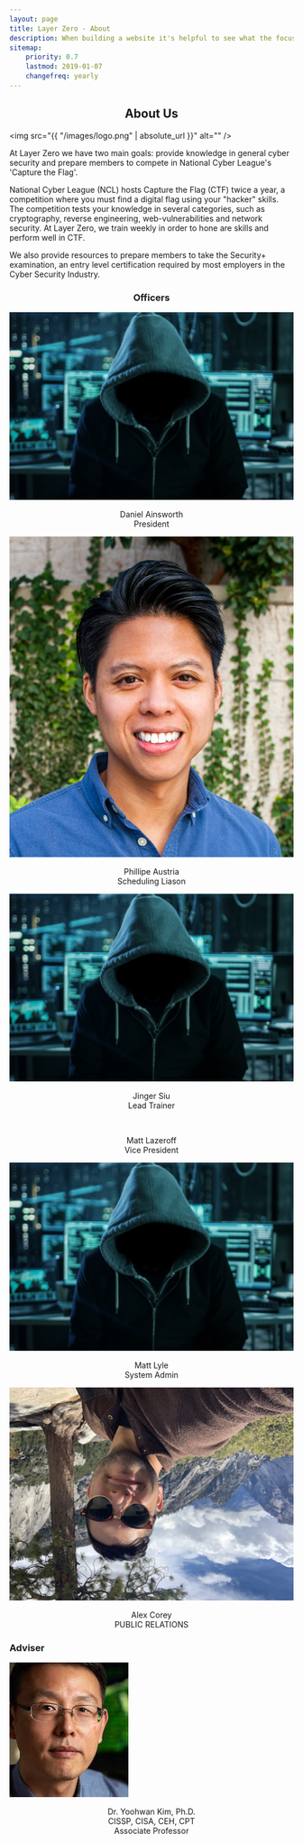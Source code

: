 ```yaml
---
layout: page
title: Layer Zero - About 
description: When building a website it's helpful to see what the focus of your site is. This page is an example of how to show a website's focus.
sitemap:
    priority: 0.7
    lastmod: 2019-01-07
    changefreq: yearly
---
```

## About Us

<span class="image left"><img src="{{ "/images/logo.png" | absolute_url }}" alt="" /></span>

At Layer Zero we have two main goals: provide knowledge in general cyber security and prepare members to compete in National Cyber League's 'Capture the Flag'.

National Cyber League (NCL) hosts Capture the Flag (CTF) twice a year, a competition where you must find a digital flag using your "hacker" skills. The competition tests your knowledge in several categories, such as cryptography, reverse engineering, web-vulnerabilities and network security. At Layer Zero, we train weekly in order to hone are skills and perform well in CTF.

We also provide resources to prepare members to take the Security+ examination, an entry level certification required by most employers in the Cyber Security Industry.

### Officers
<div class="box alt">
    <div class="row 50% uniform">
    <div class="4u">
            <div>
                <span class="image fit"><img src="/images/hacker.jpg" alt="" class="img-profile"/></span>
                <p class="bio">
                    Daniel Ainsworth<br>
                    President
                </p>
            </div>
        </div>
        <div class="4u">
            <div>
                <span class="image fit"><img src="/images/phill-profile.jpg" class="img-profile" alt="" /></span>
                <p class="bio">
                    Phillipe Austria<br>
                    Scheduling Liason
                </p>
            </div>
        </div>
        <div class="4u">
            <div>
                <span class="image fit"><img src="/images/hacker.jpg" alt="" class="img-profile" /></span>
                <p class="bio">
                    Jinger Siu<br>
                    Lead Trainer
                </p>
            </div>
        </div>
        <div class="4u$">
            <div>
                <span class="image fit"><img src="{{ "/images/hacker.jpg" | absolute_url }}" alt="" class="img-profile"/></span>
                <p class="bio">
                    Matt Lazeroff<br>
                    Vice President
                </p>
            </div>
        </div>
        <div class="4u">
            <div>
                <span class="image fit"><img src="/images/hacker.jpg" alt="" class="img-profile" /></span>
                <p class="bio">
                    Matt Lyle<br>
                    System Admin
                </p>
            </div>
        </div>
         <div class="4u">
            <div>
                <span class="image fit"><img src="/images/AlexPic.JPG" alt="" class="img-profile rotate"/></span>
                <p class="bio">
                  Alex Corey<br>
                     PUBLIC RELATIONS
                </p>
            </div>
        </div>
    </div>
</div>

<h3 class="text-center">Adviser</h3>
<div class="row">
    <div class="d-block mx-auto">
    <span class="image fit"><img src="/images/kim-adviser.jpg" alt="" class="w-75"/></span>
    <p class="bio">
        Dr. Yoohwan Kim, Ph.D.<br>
        CISSP, CISA, CEH, CPT<br>
        Associate Professor
    </p>
    </div>
</div>

<style>
#about-us, #officers, #adviser, .bio {
    text-align:center;
}

.adviser-pic {
    display: block;
     margin-left: auto;
     margin-right: auto;
}
</style>
